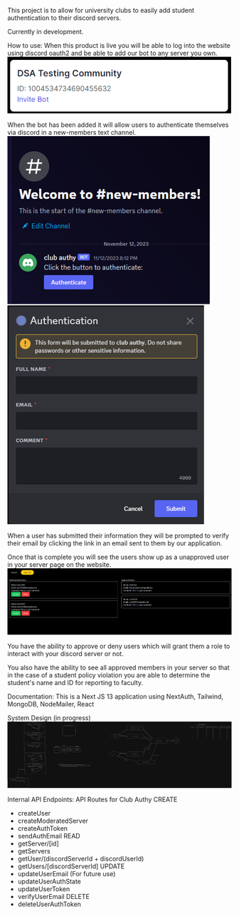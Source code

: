 This project is to allow for university clubs to easily add student authentication to their discord servers.

Currently in development.

How to use:
When this product is live you will be able to log into the website using discord oauth2 and be able to add our bot to any server you own.
![Alt text](image.png)

When the bot has been added it will allow users to authenticate themselves via discord in a new-members text channel.
![Alt text](image-1.png)
![Alt text](image-2.png)

When a user has submitted their information they will be prompted to verify their email by clicking the link in an email sent to them by our application.

Once that is complete you will see the users show up as a unapproved user in your server page on the website.
![Alt text](image-3.png)

You have the ability to approve or deny users which will grant them a role to interact with your discord server or not. 

You also have the ability to see all approved members in your server so that in the case of a student policy violation you are able to determine the student's name and ID for reporting to faculty.

Documentation:
This is a Next JS 13 application using NextAuth, Tailwind, MongoDB, NodeMailer, React

System Design (in progress)
![Alt text](<11-14-23 sys design.png>)

Internal API Endpoints:
API Routes for Club Authy
CREATE
- createUser
- createModeratedServer
- createAuthToken
- sendAuthEmail
READ
- getServer/[id]
- getServers
- getUser/(discordServerId + discordUserId)
- getUsers/[discordServerId]
UPDATE
- updateUserEmail (For future use)
- updateUserAuthState
- updateUserToken
- verifyUserEmail
DELETE
- deleteUserAuthToken

